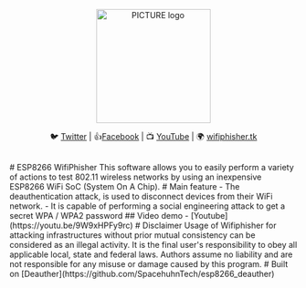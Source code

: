 <p align="center"><img alt="PICTURE logo" src="https://photos.app.goo.gl/GpbvVFL1XkppfCjK6" width="200"></p>
<p align="center">
🐦 <a href="https://twitter.com/244v234">Twitter</a>
| 👍<a href="https://facebook.com/244v234">Facebook</a>
| 📺 <a href="https://www.youtube.com/channel/UC5yaB0VU_u4sY-DiE0BGuSw/featured?view_as=subscriber">YouTube</a>
| 🌍 <a href="https://wifiphisher.tk">wifiphisher.tk</a><br>
<br>
  </p>
# ESP8266 WifiPhisher
This software allows you to easily perform a variety of actions to test 802.11 wireless networks by using an inexpensive ESP8266 WiFi SoC (System On A Chip).
# Main feature
- The deauthentication attack, is used to disconnect devices from their WiFi network.	
- It is capable of performing a social engineering attack to get a secret WPA / WPA2 password
## Video demo
- [Youtube](https://youtu.be/9W9xHPFy9rc)
# Disclaimer
Usage of Wifiphisher for attacking infrastructures without prior mutual consistency can be considered as an illegal activity. It is the final user's responsibility to obey all applicable local, state and federal laws. Authors assume no liability and are not responsible for any misuse or damage caused by this program.
# Built on [Deauther](https://github.com/SpacehuhnTech/esp8266_deauther)
